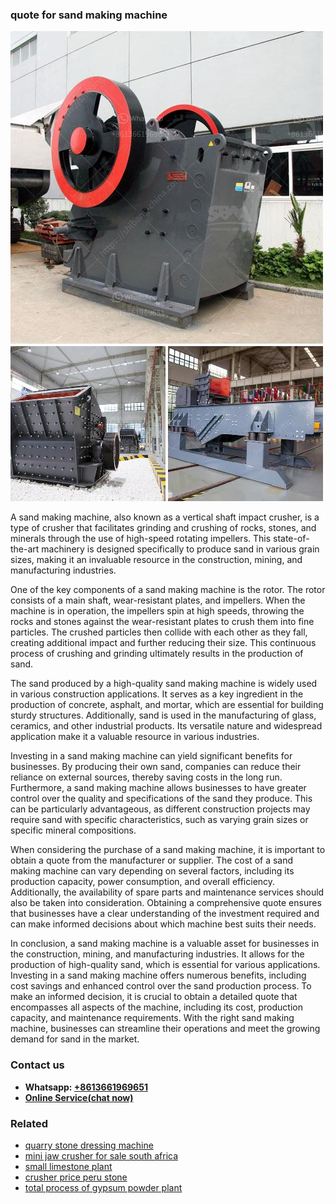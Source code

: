 <h3>quote for sand making machine</h3><img src='1708408502.jpg' alt=''><p>A sand making machine, also known as a vertical shaft impact crusher, is a type of crusher that facilitates grinding and crushing of rocks, stones, and minerals through the use of high-speed rotating impellers. This state-of-the-art machinery is designed specifically to produce sand in various grain sizes, making it an invaluable resource in the construction, mining, and manufacturing industries.</p><p>One of the key components of a sand making machine is the rotor. The rotor consists of a main shaft, wear-resistant plates, and impellers. When the machine is in operation, the impellers spin at high speeds, throwing the rocks and stones against the wear-resistant plates to crush them into fine particles. The crushed particles then collide with each other as they fall, creating additional impact and further reducing their size. This continuous process of crushing and grinding ultimately results in the production of sand.</p><p>The sand produced by a high-quality sand making machine is widely used in various construction applications. It serves as a key ingredient in the production of concrete, asphalt, and mortar, which are essential for building sturdy structures. Additionally, sand is used in the manufacturing of glass, ceramics, and other industrial products. Its versatile nature and widespread application make it a valuable resource in various industries.</p><p>Investing in a sand making machine can yield significant benefits for businesses. By producing their own sand, companies can reduce their reliance on external sources, thereby saving costs in the long run. Furthermore, a sand making machine allows businesses to have greater control over the quality and specifications of the sand they produce. This can be particularly advantageous, as different construction projects may require sand with specific characteristics, such as varying grain sizes or specific mineral compositions.</p><p>When considering the purchase of a sand making machine, it is important to obtain a quote from the manufacturer or supplier. The cost of a sand making machine can vary depending on several factors, including its production capacity, power consumption, and overall efficiency. Additionally, the availability of spare parts and maintenance services should also be taken into consideration. Obtaining a comprehensive quote ensures that businesses have a clear understanding of the investment required and can make informed decisions about which machine best suits their needs.</p><p>In conclusion, a sand making machine is a valuable asset for businesses in the construction, mining, and manufacturing industries. It allows for the production of high-quality sand, which is essential for various applications. Investing in a sand making machine offers numerous benefits, including cost savings and enhanced control over the sand production process. To make an informed decision, it is crucial to obtain a detailed quote that encompasses all aspects of the machine, including its cost, production capacity, and maintenance requirements. With the right sand making machine, businesses can streamline their operations and meet the growing demand for sand in the market.</p><h3>Contact us</h3><ul><li><strong>Whatsapp:&nbsp;<a href="https://wa.me/8613661969651">+8613661969651</a></strong></li><li><a href="https://swt.shibang-china.com/?git&amp;zhl&amp;quote for sand making machine"><strong>Online Service(chat now)</strong></a></li></ul><h3>Related</h3><ul><li><a href='quarry stone dressing machine.md'>quarry stone dressing machine</a></li><li><a href='mini jaw crusher for sale south africa.md'>mini jaw crusher for sale south africa</a></li><li><a href='small limestone plant.md'>small limestone plant</a></li><li><a href='crusher price peru stone.md'>crusher price peru stone</a></li><li><a href='total process of gypsum powder plant.md'>total process of gypsum powder plant</a></li></ul>